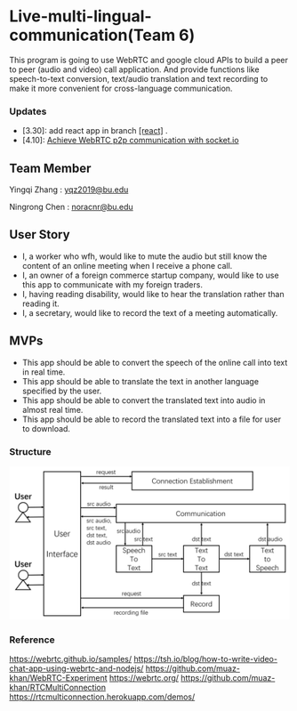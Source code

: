 # Live-multi-lingual-communication(Team 6)
This program is going to use WebRTC and google cloud APIs to build a peer to peer (audio and video) call application. And provide functions like speech-to-text conversion, text/audio translation and text recording to make it more convenient for cross-language communication.

### Updates
* [3.30]: add react app in branch <a href="https://github.com/Bunny-Nora/Live-multi-lingual-communication/tree/reach">[react]</a> .
* [4.10]: <a href="https://github.com/Bunny-Nora/Live-multi-lingual-communication/tree/webrtc">Achieve WebRTC p2p communication with socket.io </a>


## Team Member
Yingqi Zhang : yqz2019@bu.edu

Ningrong Chen : noracnr@bu.edu
## User Story
* I, a worker who wfh, would like to mute the audio but still know the content of an online meeting when I receive a phone call.
* I, an owner of a foreign commerce startup company, would like to use this app to communicate with my foreign traders.
* I, having reading disability, would like to hear the translation rather than reading it.
* I, a secretary, would like to record the text of a meeting automatically.

## MVPs
* This app should be able to convert the speech of the online call into text in real time.
* This app should be able to translate the text in another language specified by the user.
* This app should be able to convert the translated text into audio in almost real time.
* This app should be able to record the translated text into a file for user to download.

### Structure
![architecture](architecture.png)

### Reference
https://webrtc.github.io/samples/
https://tsh.io/blog/how-to-write-video-chat-app-using-webrtc-and-nodejs/
https://github.com/muaz-khan/WebRTC-Experiment
https://webrtc.org/
https://github.com/muaz-khan/RTCMultiConnection
https://rtcmulticonnection.herokuapp.com/demos/

